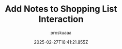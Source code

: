 ---
title: "Add Notes to Shopping List Interaction"
author: "proskuaaa"
date: "2025-02-27T16:41:21.855Z"
draft: false
type: "post"
layout: "single"
categories: [""]
tags: [""]
source: "X"
source_link: "https://x.com/proskuaaa/status/1894645574223139015"
media: "/uploads/x.com_d3h8n1p-2dwQZx23.mp4"
media_type: "video"

social:
  commentary: ""
  scheduledFor: null
  status: "draft"
---
